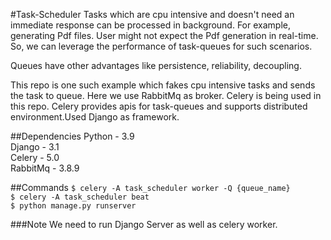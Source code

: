 #Task-Scheduler
Tasks which are cpu intensive and doesn't need an immediate
response can be processed in background. For example, generating Pdf
files. User might not expect the Pdf generation in real-time. So,
we can leverage the performance of task-queues for such scenarios.

Queues have other advantages like persistence, reliability,
decoupling.<br>


This repo is one such example which fakes cpu intensive tasks and
sends the task to queue. Here we use RabbitMq as broker. Celery is being
used in this repo. Celery provides apis for task-queues and 
supports distributed environment.Used Django as framework.<br>

##Dependencies
Python - 3.9<br>
Django - 3.1<br>
Celery - 5.0<br>
RabbitMq - 3.8.9

##Commands
``$ celery -A task_scheduler worker -Q {queue_name} ``<br>
``$ celery -A task_scheduler beat``<br>
``$ python manage.py runserver``

###Note
We need to run Django Server as well as celery worker.

